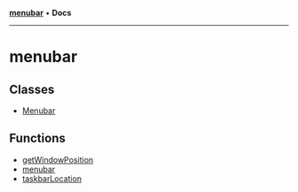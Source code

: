 [**menubar**](README.md) • **Docs**

***

# menubar

## Classes

- [Menubar](classes/Menubar.md)

## Functions

- [getWindowPosition](functions/getWindowPosition.md)
- [menubar](functions/menubar.md)
- [taskbarLocation](functions/taskbarLocation.md)
